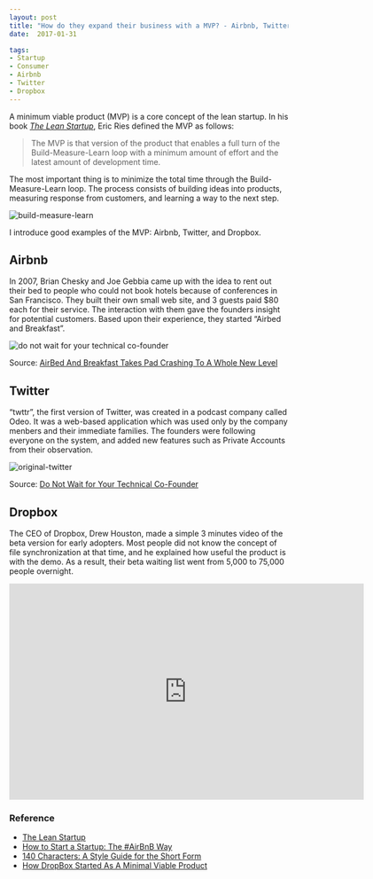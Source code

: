 ```yaml
---
layout: post
title: "How do they expand their business with a MVP? - Airbnb, Twitter, and Dropbox"
date:  2017-01-31

tags:
- Startup
- Consumer
- Airbnb
- Twitter
- Dropbox
---
```


A minimum viable product (MVP) is a core concept of the lean startup. In his book [*The Lean Startup*](https://www.amazon.com/gp/product/B004J4XGN6/ref=as_li_tl?ie=UTF8&camp=1789&creative=9325&creativeASIN=B004J4XGN6&linkCode=as2&tag=schwalbe02-20&linkId=2a93f95b4f2dc748d121ce1da6d229eb), Eric Ries defined the MVP as follows:

> The MVP is that version of the product that enables a full turn of the Build-Measure-Learn loop with a minimum amount of effort and the latest amount of development time.

The most important thing is to minimize the total time through the Build-Measure-Learn loop. The process consists of building ideas into products, measuring response from customers, and learning a way to the next step.

![build-measure-learn]({{site.github.url}}/images/posts/build-measure-learn.png)

I introduce good examples of the MVP: Airbnb, Twitter, and Dropbox.

## Airbnb

In 2007,  Brian Chesky and Joe Gebbia came up with the idea to rent out their bed to people who could not book hotels because of conferences in San Francisco. They built their own small web site, and 3 guests paid $80 each for their service. The interaction with them gave the founders insight for potential customers. Based upon their experience, they started “Airbed and Breakfast”.

![do not wait for your technical co-founder]({{site.github.url}}/images/posts/airbed-and-breakfast.png)
<div class="source">Source: <a href="https://techcrunch.com/2008/08/11/airbed-and-breakfast-takes-pad-crashing-to-a-whole-new-level/">AirBed And Breakfast Takes Pad Crashing To A Whole New Level</a></div>

## Twitter

“twttr”, the first version of Twitter, was created in a podcast company called Odeo. It was a web-based application which was used only by the company menbers and their immediate families. The founders were following everyone on the system, and added new features such as Private Accounts from their observation.

![original-twitter]({{site.github.url}}/images/posts/original-twitter.png)
<div class="source">Source: <a href="http://perfectial.com/blog/why-you-should-not-wait-for-your-technical-co-founder/">Do Not Wait for Your Technical Co-Founder</a></div>

## Dropbox

The CEO of Dropbox, Drew Houston, made a simple 3 minutes video of the beta version for early adopters. Most people did not know the concept of file synchronization at that time, and he explained how useful the product is with the demo. As a result, their beta waiting list went from 5,000 to 75,000 people overnight.

<div class="video">
<iframe width="640" height="390" src="https://www.youtube.com/embed/7QmCUDHpNzE" frameborder="0" allowfullscreen></iframe>
</div>

### Reference

<div class="list">
  <ul>
    <li><a href="https://www.amazon.com/gp/product/B004J4XGN6/ref=as_li_tl?ie=UTF8&camp=1789&creative=9325&creativeASIN=B004J4XGN6&linkCode=as2&tag=schwalbe02-20&linkId=2a93f95b4f2dc748d121ce1da6d229eb">The Lean Startup</a></li>
    <li><a href="http://startupgeist.com/how-to-start-a-startup-airbnb/">How to Start a Startup: The #AirBnB Way</a></li>
    <li><a href="https://www.amazon.com/gp/product/B002QX44JC/ref=as_li_tl?ie=UTF8&camp=1789&creative=9325&creativeASIN=B002QX44JC&linkCode=as2&tag=schwalbe02-20&linkId=5c79907d02967c1c72389dd51ba15b6f">140 Characters: A Style Guide for the Short Form</a></li>
     <li><a href="https://techcrunch.com/2011/10/19/dropbox-minimal-viable-product/">How DropBox Started As A Minimal Viable Product</a></li>
  </ul>
</div>

